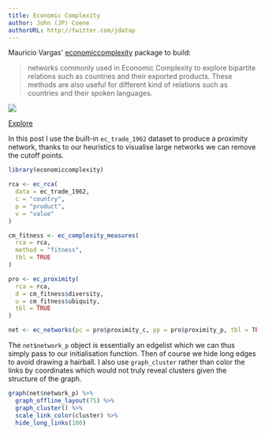 ```yaml
---
title: Economic Complexity
author: John (JP) Coene
authorURL: http://twitter.com/jdatap
---
```


Mauricio Vargas' [economiccomplexity](https://pacha.hk/economiccomplexity) package to build:

> networks commonly used in Economic Complexity to explore bipartite relations such as countries and their exported products. These methods are also useful for different kind of relations such as countries and their spoken languages.

![](/img/econplex.png)

<a class="button" href="/img/econ.html">Explore</a>

In this post I use the built-in `ec_trade_1962` dataset to produce a proximity network, thanks to our heuristics to visualise large networks we can remove the cutoff points. 

```r
library(economiccomplexity)

rca <- ec_rca(
  data = ec_trade_1962,
  c = "country",
  p = "product",
  v = "value"
)

cm_fitness <- ec_complexity_measures(
  rca = rca,
  method = "fitness",
  tbl = TRUE
)

pro <- ec_proximity(
  rca = rca,
  d = cm_fitness$diversity,
  u = cm_fitness$ubiquity,
  tbl = TRUE
)

net <- ec_networks(pc = pro$proximity_c, pp = pro$proximity_p, tbl = TRUE)
```

The `net$network_p` object is essentially an edgelist which we can thus simply pass to our initialisation function. Then of course we hide long edges to avoid drawing a hairball. I also use `graph_cluster` rather than color the links by coordinates which would not truly reveal clusters given the structure of the graph.

```r
graph(net$network_p) %>% 
  graph_offline_layout(75) %>% 
  graph_cluster() %>% 
  scale_link_color(cluster) %>% 
  hide_long_links(100)
```
